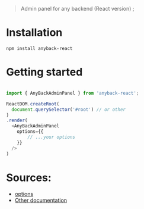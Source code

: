 > Admin panel for any backend (React version) ;

# Installation
```
npm install anyback-react
```

# Getting started
```javascript

import { AnyBackAdminPanel } from 'anyback-react';

ReactDOM.createRoot(
  document.querySelector('#root') // or other
)
.render(
  <AnyBackAdminPanel
    options={{
        // ...your options
    }}
  />
)

```

# Sources:
- [options](https://github.com/dencelman1/anyback-react/wiki/options)
- [Other documentation](https://github.com/dencelman1/anyback-react/wiki)
